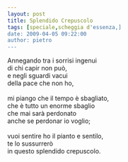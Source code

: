 ```yaml
---
layout: post
title: Splendido Crepuscolo
tags: [speciale,scheggia d'essenza,]
date: 2009-04-05 09:22:00
author: pietro
---
```

Annegando tra i sorrisi ingenui<br/>di chi capir non può,<br/>e negli sguardi vacui<br/>della pace che non ho,<br/><br/>mi piango che il tempo è sbagliato,<br/>che è tutto un enorme sbaglio<br/>che mai sarà perdonato<br/>anche se perdonar io voglio;<br/><br/>vuoi sentire ho il pianto e sentilo,<br/>te lo sussurrerò<br/>in questo splendido crepuscolo.
